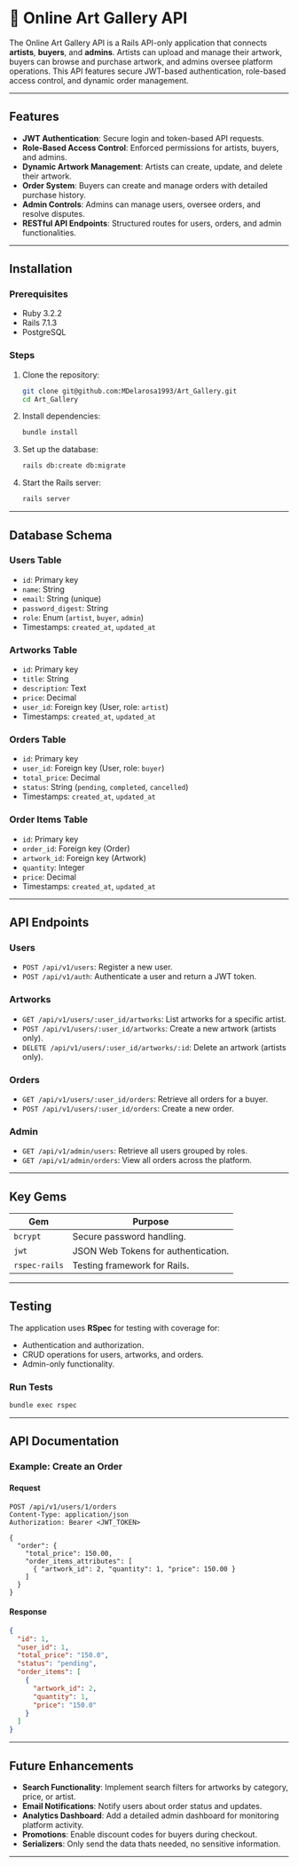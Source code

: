 # **🎨 Online Art Gallery API**

The Online Art Gallery API is a Rails API-only application that connects **artists**, **buyers**, and **admins**. Artists can upload and manage their artwork, buyers can browse and purchase artwork, and admins oversee platform operations. This API features secure JWT-based authentication, role-based access control, and dynamic order management.

---

## **Features**

- **JWT Authentication**: Secure login and token-based API requests.
- **Role-Based Access Control**: Enforced permissions for artists, buyers, and admins.
- **Dynamic Artwork Management**: Artists can create, update, and delete their artwork.
- **Order System**: Buyers can create and manage orders with detailed purchase history.
- **Admin Controls**: Admins can manage users, oversee orders, and resolve disputes.
- **RESTful API Endpoints**: Structured routes for users, orders, and admin functionalities.

---

## **Installation**

### **Prerequisites**
- Ruby 3.2.2
- Rails 7.1.3
- PostgreSQL

### **Steps**
1. Clone the repository:
   ```bash
   git clone git@github.com:MDelarosa1993/Art_Gallery.git
   cd Art_Gallery
   ```
2. Install dependencies:
   ```bash
   bundle install
   ```
3. Set up the database:
   ```bash
   rails db:create db:migrate
   ```
4. Start the Rails server:
   ```bash
   rails server
   ```

---

## **Database Schema**

### **Users Table**
- `id`: Primary key
- `name`: String
- `email`: String (unique)
- `password_digest`: String
- `role`: Enum (`artist`, `buyer`, `admin`)
- Timestamps: `created_at`, `updated_at`

### **Artworks Table**
- `id`: Primary key
- `title`: String
- `description`: Text
- `price`: Decimal
- `user_id`: Foreign key (User, role: `artist`)
- Timestamps: `created_at`, `updated_at`

### **Orders Table**
- `id`: Primary key
- `user_id`: Foreign key (User, role: `buyer`)
- `total_price`: Decimal
- `status`: String (`pending`, `completed`, `cancelled`)
- Timestamps: `created_at`, `updated_at`

### **Order Items Table**
- `id`: Primary key
- `order_id`: Foreign key (Order)
- `artwork_id`: Foreign key (Artwork)
- `quantity`: Integer
- `price`: Decimal
- Timestamps: `created_at`, `updated_at`

---

## **API Endpoints**

### **Users**
- `POST /api/v1/users`: Register a new user.
- `POST /api/v1/auth`: Authenticate a user and return a JWT token.

### **Artworks**
- `GET /api/v1/users/:user_id/artworks`: List artworks for a specific artist.
- `POST /api/v1/users/:user_id/artworks`: Create a new artwork (artists only).
- `DELETE /api/v1/users/:user_id/artworks/:id`: Delete an artwork (artists only).

### **Orders**
- `GET /api/v1/users/:user_id/orders`: Retrieve all orders for a buyer.
- `POST /api/v1/users/:user_id/orders`: Create a new order.

### **Admin**
- `GET /api/v1/admin/users`: Retrieve all users grouped by roles.
- `GET /api/v1/admin/orders`: View all orders across the platform.

---

## **Key Gems**

| **Gem**              | **Purpose**                                         |
|-----------------------|-----------------------------------------------------|
| `bcrypt`             | Secure password handling.                           |
| `jwt`                | JSON Web Tokens for authentication.                |
| `rspec-rails`        | Testing framework for Rails.                        |
---

## **Testing**

The application uses **RSpec** for testing with coverage for:
- Authentication and authorization.
- CRUD operations for users, artworks, and orders.
- Admin-only functionality.

### **Run Tests**
```bash
bundle exec rspec
```

---

## **API Documentation**

### **Example: Create an Order**
#### Request
```http
POST /api/v1/users/1/orders
Content-Type: application/json
Authorization: Bearer <JWT_TOKEN>

{
  "order": {
    "total_price": 150.00,
    "order_items_attributes": [
      { "artwork_id": 2, "quantity": 1, "price": 150.00 }
    ]
  }
}
```
#### Response
```json
{
  "id": 1,
  "user_id": 1,
  "total_price": "150.0",
  "status": "pending",
  "order_items": [
    {
      "artwork_id": 2,
      "quantity": 1,
      "price": "150.0"
    }
  ]
}
```

---

## **Future Enhancements**

- **Search Functionality**: Implement search filters for artworks by category, price, or artist.
- **Email Notifications**: Notify users about order status and updates.
- **Analytics Dashboard**: Add a detailed admin dashboard for monitoring platform activity.
- **Promotions**: Enable discount codes for buyers during checkout.
- **Serializers**: Only send the data thats needed, no sensitive information.
---